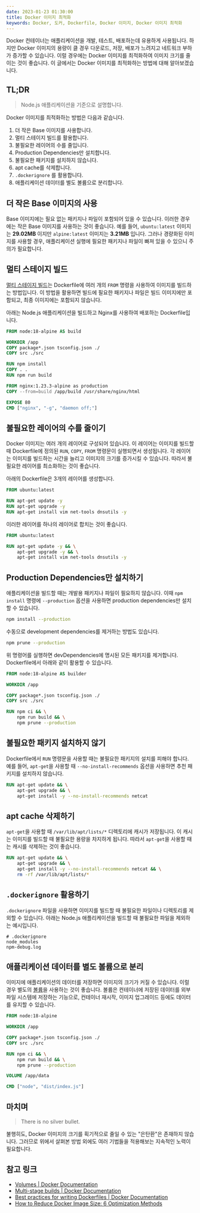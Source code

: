 ```yaml
---
date: 2023-01-23 01:30:00
title: Docker 이미지 최적화
keywords: Docker, 도커, Dockerfile, Docker 이미지, Docker 이미지 최적화
---
```


Docker 컨테이너는 애플리케이션을 개발, 테스트, 배포하는데 유용하게 사용됩니다.
하지만 Docker 이미지의 용량이 클 경우 다운로드, 저장, 배포가 느려지고 네트워크 부하가 증가할 수 있습니다.
이럴 경우에는 Docker 이미지를 최적화하여 이미지 크기를 줄이는 것이 좋습니다.
이 글에서는 Docker 이미지를 최적화하는 방법에 대해 알아보겠습니다.

## TL;DR

> Node.js 애플리케이션을 기준으로 설명합니다.

Docker 이미지를 최적화하는 방법은 다음과 같습니다.

1. 더 작은 Base 이미지를 사용합니다.
2. 멀티 스테이지 빌드를 활용합니다.
3. 불필요한 레이어의 수를 줄입니다.
4. Production Dependencies만 설치합니다.
5. 불필요한 패키지를 설치하지 않습니다.
6. apt cache를 삭제합니다.
7. `.dockerignore` 를 활용합니다.
8. 애플리케이션 데이터를 별도 볼륨으로 분리합니다.

## 더 작은 Base 이미지의 사용

Base 이미지에는 필요 없는 패키지나 파일이 포함되어 있을 수 있습니다. 
이러한 경우에는 작은 Base 이미지를 사용하는 것이 좋습니다. 
예를 들어, `ubuntu:latest` 이미지는 **29.02MB** 이지만 `alpine:latest` 이미지는 **3.21MB** 입니다. 
그러나 경량화된 이미지를 사용할 경우, 애플리케이션 실행에 필요한 패키지나 파일이 빠져 있을 수 있으니 주의가 필요합니다.

## 멀티 스테이지 빌드

[멀티 스테이지 빌드](https://docs.docker.com/build/building/multi-stage/)는 Dockerfile에 여러 개의 `FROM` 명령을 사용하여 이미지를 빌드하는 방법입니다.
이 방법을 활용하면 빌드에 필요한 패키지나 파일은 빌드 이미지에만 포함되고, 최종 이미지에는 포함되지 않습니다.

아래는 Node.js 애플리케이션을 빌드하고 Nginx를 사용하여 배포하는 Dockerfile입니다.

```dockerfile
FROM node:18-alpine AS build

WORKDIR /app
COPY package*.json tsconfig.json ./
COPY src ./src

RUN npm install
COPY . .
RUN npm run build

FROM nginx:1.23.3-alpine as production
COPY --from=build /app/build /usr/share/nginx/html

EXPOSE 80
CMD ["nginx", "-g", "daemon off;"]
```

## 불필요한 레이어의 수를 줄이기

Docker 이미지는 여러 개의 레이어로 구성되어 있습니다. 
이 레이어는 이미지를 빌드할 때 Dockerfile에 정의된 `RUN`, `COPY`, `FROM` 명령문이 실행되면서 생성됩니다.
각 레이어는 이미지를 빌드하는 시간을 늘리고 이미지의 크기를 증가시킬 수 있습니다.
따라서 불필요한 레이어를 최소화하는 것이 좋습니다.

아래의 Dockerfile은 3개의 레이어를 생성합니다.

```dockerfile
FROM ubuntu:latest

RUN apt-get update -y
RUN apt-get upgrade -y
RUN apt-get install vim net-tools dnsutils -y
```

이러한 레이어를 하나의 레이어로 합치는 것이 좋습니다.

```dockerfile
FROM ubuntu:latest

RUN apt-get update -y && \
    apt-get upgrade -y && \
    apt-get install vim net-tools dnsutils -y
```

## Production Dependencies만 설치하기

애플리케이션을 빌드할 때는 개발용 패키지나 파일이 필요하지 않습니다.
이때 `npm install` 명령에 `--production` 옵션을 사용하면 production dependencies만 설치할 수 있습니다.

```bash
npm install --production
```

수동으로 development dependencies를 제거하는 방법도 있습니다.

```bash
npm prune --production
```

위 명령어를 실행하면 devDependencies에 명시된 모든 패키지를 제거합니다.
Dockerfile에서 아래와 같이 활용할 수 있습니다.

```dockerfile
FROM node:18-alpine AS builder

WORKDIR /app

COPY package*.json tsconfig.json ./
COPY src ./src

RUN npm ci && \
    npm run build && \
    npm prune --production
```

## 불필요한 패키지 설치하지 않기

Dockerfile에서 `RUN` 명령문을 사용할 때는 불필요한 패키지의 설치를 피해야 합니다.
예를 들어, `apt-get`을 사용할 때 `--no-install-recommends` 옵션을 사용하면 추천 패키지를 설치하지 않습니다.

```dockerfile
RUN apt-get update && \
    apt-get upgrade && \
    apt-get install -y --no-install-recommends netcat
```

## apt cache 삭제하기

`apt-get`을 사용할 때 `/var/lib/apt/lists/*` 디렉토리에 캐시가 저장됩니다.
이 캐시는 이미지를 빌드할 때 불필요한 용량을 차지하게 됩니다.
따라서 `apt-get`을 사용할 때는 캐시를 삭제하는 것이 좋습니다.

```dockerfile
RUN apt-get update && \
    apt-get upgrade && \
    apt-get install -y --no-install-recommends netcat && \
    rm -rf /var/lib/apt/lists/*
```

## `.dockerignore` 활용하기

`.dockerignore` 파일을 사용하면 이미지를 빌드할 때 불필요한 파일이나 디렉토리를 제외할 수 있습니다. 
아래는 Node.js 애플리케이션을 빌드할 때 불필요한 파일을 제외하는 예시입니다.

```dockerignore
# .dockerignore
node_modules
npm-debug.log
```

## 애플리케이션 데이터를 별도 볼륨으로 분리

이미지에 애플리케이션의 데이터를 저장하면 이미지의 크기가 커질 수 있습니다.
이럴 경우 별도의 [볼륨](https://docs.docker.com/storage/volumes/)을 사용하는 것이 좋습니다. 
볼륨은 컨테이너에 저장된 데이터를 외부 파일 시스템에 저장하는 기능으로, 컨테이너 재시작, 이미지 업그레이드 등에도 데이터를 유지할 수 있습니다.

```dockerfile
FROM node:18-alpine

WORKDIR /app

COPY package*.json tsconfig.json ./
COPY src ./src

RUN npm ci && \
    npm run build && \
    npm prune --production

VOLUME /app/data

CMD ["node", "dist/index.js"]
```

## 마치며

> There is no silver bullet.

불행히도, Docker 이미지의 크기를 획기적으로 줄일 수 있는 "은탄환"은 존재하지 않습니다.
그러므로 위에서 살펴본 방법 외에도 여러 기법들을 적용해보는 지속적인 노력이 필요합니다.

## 참고 링크

- [Volumes | Docker Documentation](https://docs.docker.com/engine/reference/builder/#volume)
- [Multi-stage builds | Docker Documentation](https://docs.docker.com/develop/develop-images/multistage-build/)
- [Best practices for writing Dockerfiles | Docker Documentation](https://docs.docker.com/develop/develop-images/dockerfile_best-practices/)
- [How to Reduce Docker Image Size: 6 Optimization Methods](https://devopscube.com/reduce-docker-image-size/)
